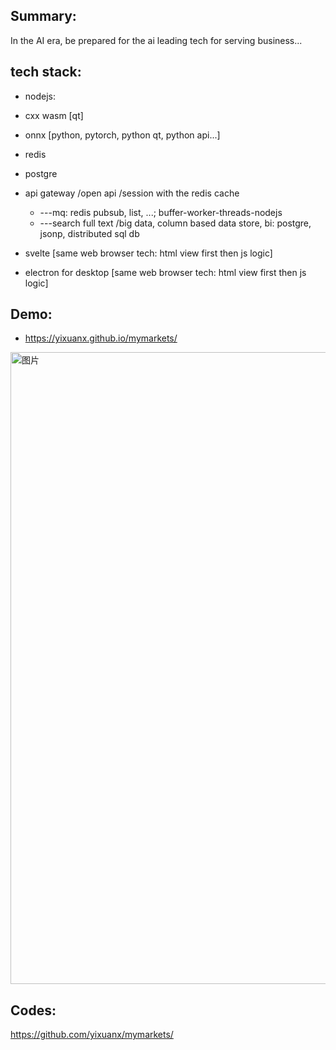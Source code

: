 ## Summary:
In the AI era, be prepared for the ai leading tech for serving business...

## tech stack:
  * nodejs:
  * cxx wasm [qt]
  * onnx [python, pytorch, python qt, python api...]

  * redis
  * postgre

  * api gateway /open api /session with the redis cache
    * ---mq: redis pubsub, list, ...;  buffer-worker-threads-nodejs
    * ---search full text /big data, column based data store, bi:  postgre, jsonp, distributed sql db

  * svelte [same web browser tech: html view first then js logic]
  * electron for desktop [same web browser tech: html view first then js logic]


## Demo:
* https://yixuanx.github.io/mymarkets/

<img width="1908" height="1011" alt="图片" src="https://github.com/user-attachments/assets/31e41ff1-087d-4b11-a1c8-4eea0ae3b29d" />


## Codes:
https://github.com/yixuanx/mymarkets/

